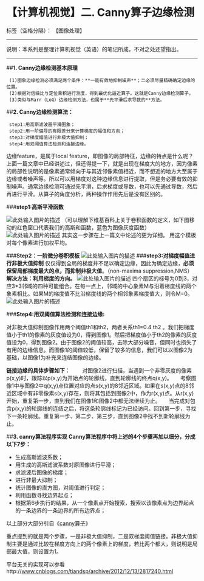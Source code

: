 # 【计算机视觉】二. Canny算子边缘检测

标签（空格分隔）： 【图像处理】


----------
说明：本系列是整理计算机视觉（英语）的笔记所成，不对之处还望指出。



----------
##**1. Canny边缘检测基本原理**
 
     (1)图象边缘检测必须满足两个条件：**一能有效地抑制噪声**；二必须尽量精确确定边缘的位置。
     (2)根据对信噪比与定位乘积进行测度，得到最优化逼近算子。这就是Canny边缘检测算子。
     (3)类似与Marr（LoG）边缘检测方法，也属于**先平滑后求导数的**方法。
 
##**2. Canny边缘检测算法：**

     step1:用高斯滤波器平滑图象；
     step2:用一阶偏导的有限差分来计算梯度的幅值和方向；
     step3:对梯度幅值进行非极大值抑制；
     step4:用双阈值算法检测和连接边缘。


边缘feature，是属于local feature，即图像的局部特征，边缘的特点是什么呢？上面一篇文章中已经讲述过，但还得提一下，就是出现在梯度大的地方，因为像素的局部性说明的是像素通常倾向于与其近邻像素值相近，而不想近的地方大至属于边缘或者噪声等。所以可以用梯度对这种边缘信息进行提取，但是务必要有效的抑制噪声。通常边缘检测可通过先平滑，后求梯度或导数，也可以先通过导数，然后再进行平滑。从算子的角度分析，两种操作作用先后是没有区别的。

###**step1:高斯平滑函数**

![此处输入图片的描述][1]
（可以理解下维基百科上关于卷积函数的定义，如下图移动的红色窗口代表我们的高斯和函数，蓝色为图像灰度函数）
![此处输入图片的描述][2]
其实这一步骤在上一篇文中论述的更为详细。
用这个模板对每个像素进行加权平均。

###**Step2：一阶微分卷积模板**
![此处输入图片的描述][3]
###**step3:对梯度幅值进行非极大值抑制**
仅仅得到全局的梯度并不足以确定边缘，因此为确定边缘，**必须保留局部梯度最大的点，而抑制非极大值**。（non-maxima suppression,NMS）
**解决方法：利用梯度的方向。**
![此处输入图片的描述][4]
四个扇区的标号为0到3，对应3*3邻域的四种可能组合。在每一点上，邻域的中心象素M与沿着梯度线的两个象素相比。如果M的梯度值不比沿梯度线的两个相邻象素梯度值大，则令M=0。
![此处输入图片的描述][5]



###**Step4:用双阈值算法检测和连接边缘:**

对非极大值抑制图像作用两个阈值th1和th2，两者关系th1=0.4 th2  。我们把梯度值小于th1的像素的灰度值设为0，得到图像1。然后把梯度值小于th2的像素的灰度值设为0，得到图像2。由于图像2的阈值较高，去除大部分噪音，但同时也损失了有用的边缘信息。而图像1的阈值较低，保留了较多的信息，我们可以以图像2为基础，以图像1为补充来连结图像的边缘。

**链接边缘的具体步骤如下：**
　　对图像2进行扫描，当遇到一个非零灰度的像素p(x,y)时，跟踪以p(x,y)为开始点的轮廓线，直到轮廓线的终点q(x,y)。
　  考察图像1中与图像2中q(x,y)点位置对应的点s(x,y)的8邻近区域。如果在s(x,y)点的8邻近区域中有非零像素s(x,y)存在，则将其包括到图像2中，作为r(x,y)点。从r(x,y)开始，重复第一步，直到我们在图像1和图像2中都无法继续为止。
　  当完成对包含p(x,y)的轮廓线的连结之后，将这条轮廓线标记为已经访问。回到第一步，寻找下一条轮廓线。重复第一步、第二步、第三步，直到图像2中找不到新轮廓线为止。

##**3. canny算法程序实现**
**Canny算法程序中将上述的4个步骤再加以细分，分成以下7步：**

 - 生成高斯滤波系数；
 - 用生成的高斯滤波系数对原图像进行平滑；
 - 求滤波后图像的梯度；
 - 进行非最大抑制；
 - 统计图像的直方图，对阈值进行判定；
 - 利用函数寻找边界起点；
 - 根据第6步执行的结果，从一个像素点开始搜索，搜索以该像素点为边界起点的一条边界的一条边界的所有边界点；

以上部分大部分引自《[canny算子][6]》

重点提到的就是两个步骤，一是非极大值抑制，二是双梯度阈值链接。非极大值抑制主要是通过比较在梯度方向上的两个像素上的梯度，若比两个都大，则说明是局部最大值，则设置为1。

平台无关的实现可以参看http://www.cnblogs.com/tiandsp/archive/2012/12/13/2817240.html


  [1]: http://my.csdn.net/uploads/201207/06/1341540868_5233.png
  [2]: http://upload.wikimedia.org/wikipedia/commons/6/6a/Convolution_of_box_signal_with_itself2.gif
  [3]: http://my.csdn.net/uploads/201207/06/1341540897_4675.png
  [4]: http://my.csdn.net/uploads/201207/06/1341540927_4163.png
  [5]: http://my.csdn.net/uploads/201207/06/1341540955_8775.png
  [6]: http://blog.csdn.net/xiaojiegege123456/article/details/7714897